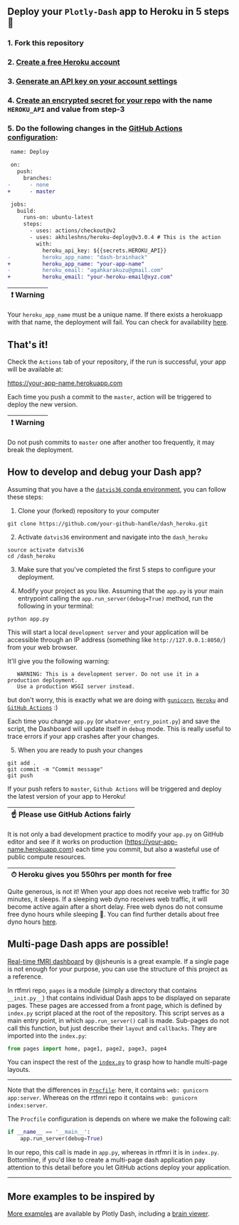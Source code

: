## Deploy your `Plotly-Dash` app to Heroku in 5 steps :rocket:

### 1. Fork this repository 

### 2. [Create a free Heroku account](https://signup.heroku.com/)

### 3. [Generate an API key on your account settings](https://dashboard.heroku.com/account)

### 4. [Create an encrypted secret for your repo](https://help.github.com/en/actions/configuring-and-managing-workflows/creating-and-storing-encrypted-secrets#creating-encrypted-secrets-for-a-repository) with the name `HEROKU_API` and value from step-3

### 5. Do the following changes in the [GitHub Actions configuration](/.github/workflows/deploy.md):

```diff          
 name: Deploy

 on:
   push:
     branches:
-      - none
+      - master

 jobs:
   build:
     runs-on: ubuntu-latest
     steps:
       - uses: actions/checkout@v2
       - uses: akhileshns/heroku-deploy@v3.0.4 # This is the action
         with:
           heroku_api_key: ${{secrets.HEROKU_API}}
-          heroku_app_name: "dash-brainhack"
+          heroku_app_name: "your-app-name"
-          heroku_email: "agahkarakuzu@gmail.com"
+          heroku_email: "your-heroku-email@xyz.com" 
```

| :exclamation:  **Warning**|
|---------------------------------------|
Your `heroku_app_name` must be a unique name. If there exists a herokuapp with that name, the deployment will fail. You can check for availability [here](https://dashboard.heroku.com/new-app). 

## That's it! 

Check the `Actions` tab of your repository, if the run is successful, your app will be available at:

https://your-app-name.herokuapp.com

Each time you push a commit to the `master`, action will be triggered to deploy the new version. 

| :exclamation:  **Warning**|
|---------------------------------------|
Do not push commits to `master` one after another too frequently, it may break the deployment. 

## How to develop and debug your Dash app? 

Assuming that you have a the [`datvis36` conda environment](https://github.com/agahkarakuzu/datavis_edu#3--create-a-new-conda-environment), you can follow these steps: 

1. Clone your (forked) repository to your computer

```
git clone https://github.com/your-github-handle/dash_heroku.git
```

2. Activate `datvis36` environment and navigate into the `dash_heroku`

```
source activate datvis36
cd /dash_heroku
```

3. Make sure that you've completed the first 5 steps to configure your deployment. 

4. Modify your project as you like. Assuming that the `app.py` is your main entrypoint calling the `app.run_server(debug=True)` method, run the following in your terminal:

```
python app.py
```

This will start a local `development server` and your application will be accessible through an IP address (something like `http://127.0.0.1:8050/`) from your web browser. 

It'll give you the following warning:

```
   WARNING: This is a development server. Do not use it in a production deployment.
   Use a production WSGI server instead.
```

but don't worry, this is exactly what we are doing with [`gunicorn`](https://gunicorn.org/), [`Heroku`](https://www.heroku.com/) and [`GitHub Actions`](https://github.com/marketplace/actions/deploy-to-heroku) :) 

Each time you change `app.py` (or `whatever_entry_point.py`) and save the script, the Dashboard will update itself in `debug` mode. This is really useful to trace errors if your app crashes after your changes. 

5. When you are ready to push your changes

```
git add .
git commit -m "Commit message" 
git push
```

If your push refers to `master`, `Github Actions` will be triggered and deploy the latest version of your app to Heroku! 

| :point_up: **Please use GitHub Actions fairly**|
|--------------------------------------------------|
It is not only a bad development practice to modify your `app.py` on GitHub editor and see if it works on production (https://your-app-name.herokuapp.com) each time you commit, but also a wasteful use of public compute resources.

| ⏱ **Heroku gives you 550hrs per month for free**|
|----------------------------------------------------|
Quite generous, is not it! When your app does not receive web traffic for 30 minutes, it sleeps. If a sleeping web dyno receives web traffic, it will become active again after a short delay. Free web dynos do not consume free dyno hours while sleeping 🎉. You can find further details about free dyno hours [here](https://devcenter.heroku.com/articles/free-dyno-hours).

## Multi-page Dash apps are possible! 

[Real-time fMRI dashboard](https://github.com/jsheunis/rtfmri-methods-dash) by @jsheunis is a great example. If a single page is not enough for your purpose, you can use the structure of this project as a reference. 

In rtfmri repo, `pages` is a module (simply a directory that contains `__init.py__`) that contains individual Dash apps to be displayed on separate pages. These pages are accessed from a front page, which is defined by `index.py` script placed at the root of the repository. This script serves as a main entry point, in which `app.run_server()` call is made. Sub-pages do not call this function, but just describe their `layout` and `callbacks`. They are imported into the `index.py`: 

```python
from pages import home, page1, page2, page3, page4
```

You can inspect the rest of the [`index.py`](https://github.com/jsheunis/rtfmri-methods-dash/blob/master/index.py) to grasp how to handle multi-page layouts. 

*** 

Note that the differences in  [`Procfile`](https://devcenter.heroku.com/articles/procfile): here, it contains `web: gunicorn app:server`. Whereas on the rtfmri repo it contains `web: gunicorn index:server`.

The `Procfile` configuration is depends on where we make the following call:

```python
if __name__ == '__main__':
    app.run_server(debug=True)
```

In our repo, this call is made in `app.py`, whereas in rtfmri it is in `index.py`. Bottomline, if you'd like to create a multi-page dash application pay attention to this detail before you let GitHub actions deploy your application.

***

## More examples to be inspired by

[More examples](https://github.com/plotly/dash-sample-apps/tree/master/apps) are available by Plotly Dash, including a [brain viewer](https://github.com/plotly/dash-sample-apps/tree/master/apps/dash-brain-viewer).
